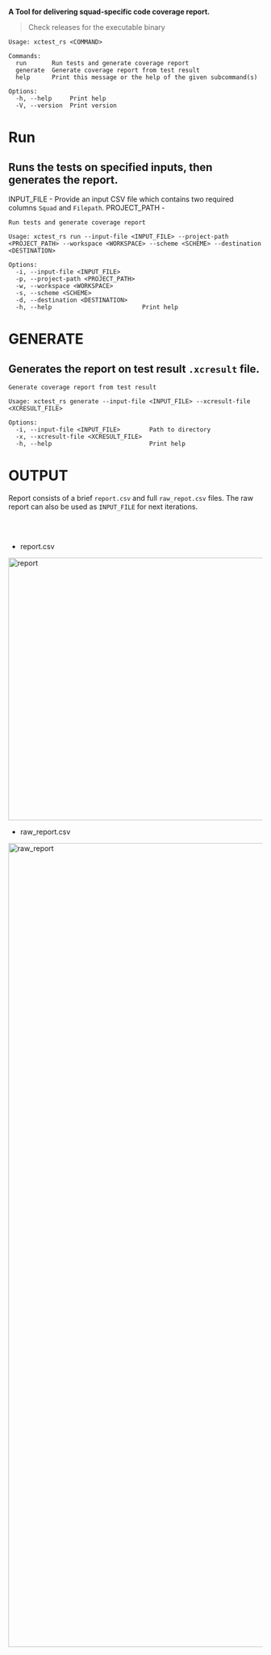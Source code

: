 **A Tool for delivering squad-specific code coverage report.**
> Check releases for the executable binary

```shell
Usage: xctest_rs <COMMAND>

Commands:
  run       Run tests and generate coverage report
  generate  Generate coverage report from test result
  help      Print this message or the help of the given subcommand(s)

Options:
  -h, --help     Print help
  -V, --version  Print version
```

# Run

## Runs the tests on specified inputs, then generates the report.

INPUT_FILE - Provide an input CSV file which contains two required columns `Squad` and `Filepath`.
PROJECT_PATH - 

```shell
Run tests and generate coverage report

Usage: xctest_rs run --input-file <INPUT_FILE> --project-path <PROJECT_PATH> --workspace <WORKSPACE> --scheme <SCHEME> --destination <DESTINATION>

Options:
  -i, --input-file <INPUT_FILE>      
  -p, --project-path <PROJECT_PATH>  
  -w, --workspace <WORKSPACE>        
  -s, --scheme <SCHEME>              
  -d, --destination <DESTINATION>    
  -h, --help                         Print help
```

# GENERATE

## Generates the report on test result `.xcresult` file.

```shell
Generate coverage report from test result

Usage: xctest_rs generate --input-file <INPUT_FILE> --xcresult-file <XCRESULT_FILE>

Options:
  -i, --input-file <INPUT_FILE>        Path to directory
  -x, --xcresult-file <XCRESULT_FILE>  
  -h, --help                           Print help
```

# OUTPUT

Report consists of a brief `report.csv` and full `raw_repot.csv` files. The raw report can also be used as `INPUT_FILE` for next iterations.

</br>
</br>


- report.csv
<img width="521" alt="report" src="https://github.com/kenalizadeh/xctest_rs/assets/4370392/fdb023ca-3ecb-4c47-9938-f17bb21eb8c4">

- raw_report.csv
<img width="1595" alt="raw_report" src="https://github.com/kenalizadeh/xctest_rs/assets/4370392/79445dcf-1fe1-4bcb-9664-8d2c15fef04b">
